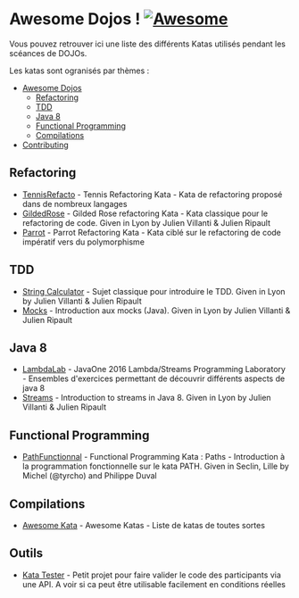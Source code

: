 Awesome Dojos ! [![Awesome](https://cdn.rawgit.com/sindresorhus/awesome/d7305f38d29fed78fa85652e3a63e154dd8e8829/media/badge.svg)](https://github.com/sindresorhus/awesome)
=============

Vous pouvez retrouver ici une liste des différents Katas utilisés pendant les scéances de DOJOs.

Les katas sont ogranisés par thèmes :

- [Awesome Dojos](#awesome-dojos)
    - [Refactoring](#refactoring)
    - [TDD](#tdd)
    - [Java 8](#java8)
    - [Functional Programming](#functional-programming)
    - [Compilations](#compilations)
- [Contributing](#contributing)

## Refactoring
* [TennisRefacto](https://github.com/emilybache/Tennis-Refactoring-Kata) - Tennis Refactoring Kata - Kata de refactoring proposé dans de nombreux langages
* [GildedRose](https://github.com/jripault/KataGildedRose) - Gilded Rose refactoring Kata - Kata classique pour le refactoring de code. Given in Lyon by Julien Villanti & Julien Ripault
* [Parrot](https://github.com/emilybache/Parrot-Refactoring-Kata) - Parrot Refactoring Kata - Kata ciblé sur le refactoring de code impératif vers du  polymorphisme

## TDD
* [String Calculator](https://github.com/jripault/KataStringCalculator) - Sujet classique pour introduire le TDD. Given in Lyon by Julien Villanti & Julien Ripault
* [Mocks](https://github.com/jripault/KataMock) - Introduction aux mocks (Java). Given in Lyon by Julien Villanti & Julien Ripault

## Java 8
* [LambdaLab](https://github.com/stuart-marks/LambdaHOLv2) - JavaOne 2016 Lambda/Streams Programming Laboratory - Ensembles d'exercices permettant de découvrir différents aspects de java 8
* [Streams](https://github.com/jripault/KataJava8) - Introduction to streams in Java 8. Given in Lyon by Julien Villanti & Julien Ripault

## Functional Programming
* [PathFunctionnal](https://github.com/tyrcho/path-kata) - Functional Programming Kata : Paths - Introduction à la programmation fonctionnelle sur le kata PATH. Given in Seclin, Lille by Michel (@tyrcho) and Philippe Duval 

## Compilations
* [Awesome Kata](https://github.com/gamontalvo/awesome-katas) - Awesome Katas - Liste de katas de toutes sortes


## Outils
* [Kata Tester](https://github.com/jripault/KataTester) - Petit projet pour faire valider le code des participants via une API. A voir si ca peut être utilisable facilement en conditions réelles
